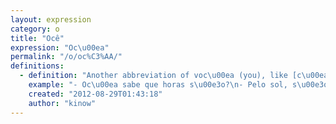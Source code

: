 ```yaml
---
layout: expression
category: o
title: "Ocê"
expression: "Oc\u00ea"
permalink: "/o/oc%C3%AA/"
definitions:
  - definition: "Another abbreviation of voc\u00ea (you), like [c\u00ea]."
    example: "- Oc\u00ea sabe que horas s\u00e3o?\n- Pelo sol, s\u00e3o quase duas."
    created: "2012-08-29T01:43:18"
    author: "kinow"
---
```

